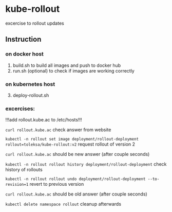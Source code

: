 # kube-rollout
excercise to rollout updates

## Instruction

### on docker host
1. build.sh to build all images and push to docker hub
2. run.sh (optional) to check if images are working correctly
### on kubernetes host
3. deploy-rollout.sh
### excercises:
!!!add rollout.kube.ac to /etc/hosts!!!

```curl rollout.kube.ac``` check answer from website

```kubectl -n rollout set image deployment/rollout-deployment rollout=toleksa/kube-rollout:v2``` request rollout of version 2

```curl rollout.kube.ac``` should be new answer (after couple seconds)

```kubectl -n rollout rollout history deployment/rollout-deployment``` check history of rollouts

```kubectl -n rollout rollout undo deployment/rollout-deployment --to-revision=1``` revert to previous version

```curl rollout.kube.ac``` should be old answer (after couple seconds)

```kubectl delete namespace rollout``` cleanup afterwards

